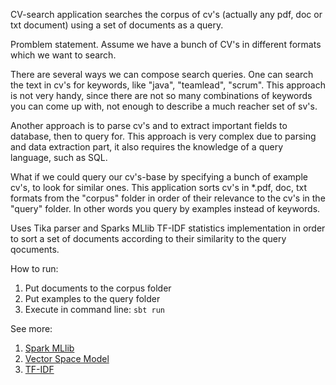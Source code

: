CV-search application searches the corpus of cv's (actually any pdf, doc or txt document) using a set of documents as a query. 

Promblem statement. Assume we have a bunch of CV's in different formats which we want to search.

There are several ways we can compose search queries. One can search the text in cv's for keywords, like "java", "teamlead", "scrum". This approach is not  very handy, since there are not so many combinations of keywords you can come up with, not enough to describe a much reacher set of sv's.

Another approach is to parse cv's and to extract important fields to database, then to query for. This approach is very complex due to parsing and data extraction part, it also  requires the knowledge  of a query language, such as SQL.

What if we could query our cv's-base by specifying a bunch of example cv's, to look for similar ones. This application sorts cv's in *.pdf, doc, txt formats from the "corpus" folder in order of their relevance to the cv's in the "query" folder. In other words you query by examples instead of keywords.

Uses Tika parser and Sparks MLlib TF-IDF statistics implementation in order to sort a set of documents according to their similarity to the query qocuments. 

How to run:

1. Put documents to the corpus folder
2. Put examples to the query folder
3. Execute in command line: <code>sbt run</code> 

See more:

1. [Spark MLlib](http://spark.apache.org/mllib/)
2. [Vector Space Model](https://en.wikipedia.org/wiki/Vector_space_model)
3. [TF-IDF](https://en.wikipedia.org/wiki/Tf%E2%80%93idf)
